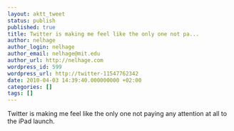 ```yaml
---
layout: aktt_tweet
status: publish
published: true
title: Twitter is making me feel like the only one not pa...
author: nelhage
author_login: nelhage
author_email: nelhage@mit.edu
author_url: http://nelhage.com
wordpress_id: 599
wordpress_url: http://twitter-11547762342
date: 2010-04-03 14:39:40.000000000 +02:00
categories: []
tags: []
---
```

Twitter is making me feel like the only one not paying any attention
at all to the iPad launch.
